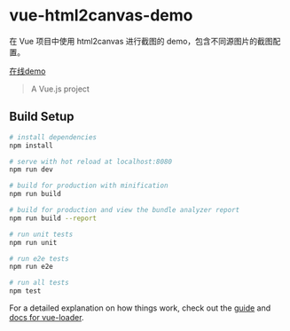 # vue-html2canvas-demo

在 Vue 项目中使用 html2canvas 进行截图的 demo，包含不同源图片的截图配置。

[在线demo](https://acerfeng.github.io/demo/vue/html2canvas-demo/index.html)

> A Vue.js project

## Build Setup

``` bash
# install dependencies
npm install

# serve with hot reload at localhost:8080
npm run dev

# build for production with minification
npm run build

# build for production and view the bundle analyzer report
npm run build --report

# run unit tests
npm run unit

# run e2e tests
npm run e2e

# run all tests
npm test
```

For a detailed explanation on how things work, check out the [guide](http://vuejs-templates.github.io/webpack/) and [docs for vue-loader](http://vuejs.github.io/vue-loader).

